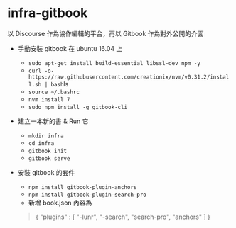 # infra-gitbook

以 Discourse 作為協作編輯的平台，再以 Gitbook 作為對外公開的介面

 -  手動安裝 gitbook 在 ubuntu 16.04 上
    - `sudo apt-get install build-essential libssl-dev npm -y`
    - `curl -o- https://raw.githubusercontent.com/creationix/nvm/v0.31.2/install.sh | bash`ls
    - `source ~/.bashrc`
    - `nvm install 7`
    - `sudo npm install -g gitbook-cli`

 -  建立一本新的書 & Run 它
    - `mkdir infra`
    - `cd infra`
    - `gitbook init`
    - `gitbook serve` 

 -  安裝 gitbook 的套件
    - `npm install gitbook-plugin-anchors`
    - `npm install gitbook-plugin-search-pro`
    - 新增 book.json 內容為
    > { "plugins" : [ "-lunr", "-search", "search-pro", "anchors" ] }
